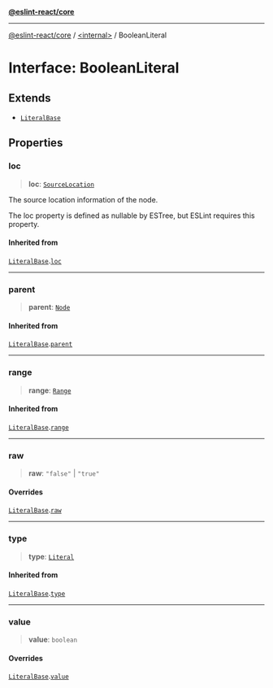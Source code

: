 [**@eslint-react/core**](../../README.md)

***

[@eslint-react/core](../../README.md) / [\<internal\>](../README.md) / BooleanLiteral

# Interface: BooleanLiteral

## Extends

- [`LiteralBase`](LiteralBase.md)

## Properties

### loc

> **loc**: [`SourceLocation`](SourceLocation.md)

The source location information of the node.

The loc property is defined as nullable by ESTree, but ESLint requires this property.

#### Inherited from

[`LiteralBase`](LiteralBase.md).[`loc`](LiteralBase.md#loc)

***

### parent

> **parent**: [`Node`](../type-aliases/Node.md)

#### Inherited from

[`LiteralBase`](LiteralBase.md).[`parent`](LiteralBase.md#parent)

***

### range

> **range**: [`Range`](../type-aliases/Range.md)

#### Inherited from

[`LiteralBase`](LiteralBase.md).[`range`](LiteralBase.md#range)

***

### raw

> **raw**: `"false"` \| `"true"`

#### Overrides

[`LiteralBase`](LiteralBase.md).[`raw`](LiteralBase.md#raw)

***

### type

> **type**: [`Literal`](../README.md#literal)

#### Inherited from

[`LiteralBase`](LiteralBase.md).[`type`](LiteralBase.md#type)

***

### value

> **value**: `boolean`

#### Overrides

[`LiteralBase`](LiteralBase.md).[`value`](LiteralBase.md#value)

